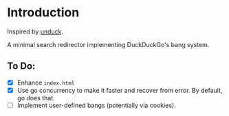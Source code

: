 # Introduction

Inspired by [unduck](https://unduck.link).

A minimal search redirector implementing DuckDuckGo's bang system.

## To Do:

- [x] Enhance `index.html`
- [x] Use go concurrency to make it faster and recover from error.
  By default, go does that.
- [ ] Implement user-defined bangs (potentially via cookies).
